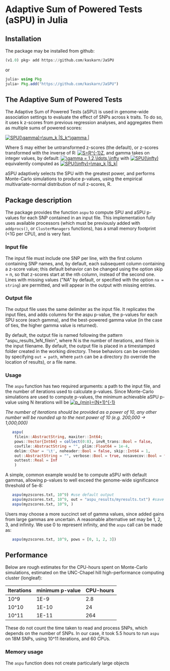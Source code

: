 # Adaptive Sum of Powered Tests (aSPU) in Julia

## Installation

The package may be installed from github:

```julia
(v1.0) pkg> add https://github.com/kaskarn/JaSPU
```
or
```julia
julia> using Pkg
julia> Pkg.add("https://github.com/kaskarn/JaSPU")
```

## The Adaptive Sum of Powered Tests

The Adaptive Sum of Powered Tests (aSPU) is used in genome-wide association
settings to evaluate the effect of SNPs across k traits. To do so, it
uses k z-scores from previous regression analyses, and aggregates them as
multiple sums of powered scores:

<a href="https://www.codecogs.com/eqnedit.php?latex=SPU(\gamma)=\sum_k&space;|S_k^\gamma&space;|" target="_blank"><img src="https://latex.codecogs.com/gif.latex?SPU(\gamma)=\sum_k&space;|S_k^\gamma&space;|" title="SPU(\gamma)=\sum_k |S_k^\gamma |" /></a>

Where S may either be untransformed z-scores (the default), or z-scores transformed with the inverse of R:
<a href="https://www.codecogs.com/eqnedit.php?latex=S=R^{-1}Z" target="_blank"><img src="https://latex.codecogs.com/gif.latex?S=R^{-1}Z" title="S=R^{-1}Z" /></a>, and gamma takes on integer values, by default:
<a href="https://www.codecogs.com/eqnedit.php?latex=\gamma&space;=&space;1,2,\ldots,\infty" target="_blank"><img src="https://latex.codecogs.com/gif.latex?\gamma&space;=&space;1,2,\ldots,\infty" title="\gamma = 1,2,\ldots,\infty" /></a>
with <a href="https://www.codecogs.com/eqnedit.php?latex=SPU(\infty)" target="_blank"><img src="https://latex.codecogs.com/gif.latex?SPU(\infty)" title="SPU(\infty)" /></a>
equivalently computed as <a href="https://www.codecogs.com/eqnedit.php?latex=SPU(\infty)=\max_k&space;|S_k|" target="_blank"><img src="https://latex.codecogs.com/gif.latex?SPU(\infty)=\max_k&space;|S_k|" title="SPU(\infty)=\max_k |S_k|" /></a>

aSPU adaptively selects the SPU with the greatest power, and performs Monte-Carlo simulations to produce p-values,
using the empirical multivariate-normal distribution of null z-scores, R.

## Package description

The package provides the function `aspu` to compute SPU and aSPU p-values for each SNP contained in an input file. This implementation
fully uses available processors (which must be previously added with `addprocs()`, or `ClusterManagers` functions), has a small
memory footprint (<1G per CPU), and is very fast.

### Input file
The input file must include one SNP per line, with the first column containing SNP names, and, by default, each subsequent column
containing  a z-score value; this default behavior can be changed using the option skip = n, so that z-scores start at the nth
column, instead of the second one. Lines with missing values ("NA" by default, or specified with the option `na = string`) are
permitted, and will appear in the output with missing entries.

### Output file
The output file uses the same delimiter as the input file. It replicates the input files, and adds columns for the aspu p-value,
the p-values for each SPU score (each gamma), and the best-powered gamma value (in the case of ties, the higher gamma value is
returned).

By default, the output file is named following the pattern "aspu_results_1eN_filein", where N is the number of iterations,
and filein is the input filename. By default, the output file is placed in a timestamped folder created in the working directory.
These behaviors can be overriden by specifying `out = path`, where `path` can be a directory (to override the location of results), or
a file name.

### Usage

The `aspu` function has two required arguments: a path to the input file, and the number of iterations used to calculate p-values.
Since Monte-Carlo simulations are used to compute p-values, the minimum achievable aSPU p-value using N iterations will be <a href="https://www.codecogs.com/eqnedit.php?latex=p_{min}=(N&plus;1)^{-1}" target="_blank"><img src="https://latex.codecogs.com/gif.latex?p_{min}=(N&plus;1)^{-1}" title="p_{min}=(N+1)^{-1}" /></a>

*The number of iterations should be provided as a power of 10, any other number will be rounded up to the next power of
10 (e.g. 200,000 -> 1,000,000)*

```julia
   aspu(
    filein::AbstractString, maxiter::Int64;                                   #required options
    pows::Vector{Int64} = collect(0:8), invR_trans::Bool = false,             #key aSPU parameters
    covfile::AbstractString = "", plim::Float64 = 1e-4,                       #R estimation options
    delim::Char = '\t', noheader::Bool = false, skip::Int64 = 1,              #input file options
    out::AbstractString = "", verbose::Bool = true, nosavecov::Bool = false,  #output options
    outtest::Real = Inf                                                       #testing/development
    )
```

A simple, common example would be to compute aSPU with default gammas, allowing p-values to well exceed the genome-wide significance threshold of 5e-8:

```julia
   aspu(myzscores.txt, 10^9) #use default output
   aspu(myzscores.txt, 10^9, out = "aspu_results/myresults.txt") #save output to specific destination
   aspu(myzscores.txt, 10^9, )
```

Users may choose a more succinct set of gamma values, since added gains from large gammas are uncertain. A reasonable alternative set may
be 1, 2, 3, and infinity. We use 0 to represent infinity, and the `aspu` call can be made as:

```julia
   aspu(myzscores.txt, 10^9, pows = [0, 1, 2, 3])
```

## Performance
Below are rough estimates for the CPU-hours spent on Monte-Carlo simulations, estimated on the UNC-Chapel hill high-performance computing cluster (longleaf):

| Iterations | minimum p-value | CPU-hours |
| ---------- | --------------- | --------- |
| 10^9       | 1E-9            | 2.8       |
| 10^10      | 1E-10           | 24        |
| 10^11      | 1E-11           | 264       |

These do not count the time taken to read and process SNPs, which depends on the number of SNPs. In our case, it took 5.5 hours to run `aspu` on 18M SNPs, using 10^11 iterations, and 60 CPUs.

### Memory usage
The `aspu` function does not create particularly large objects
